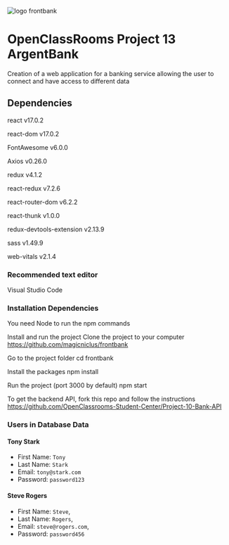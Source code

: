 ![logo frontbank](https://github.com/magicniclus/frontbank/public/img/argentBankLogo.png?raw=true) 

# OpenClassRooms Project 13 ArgentBank

Creation of a web application for a banking service allowing the user to connect and have access to different data

## Dependencies

react v17.0.2

react-dom v17.0.2

FontAwesome v6.0.0

Axios v0.26.0

redux v4.1.2

react-redux v7.2.6

react-router-dom v6.2.2

react-thunk v1.0.0

redux-devtools-extension v2.13.9

sass v1.49.9

web-vitals v2.1.4

### Recommended text editor

Visual Studio Code

### Installation Dependencies
You need Node to run the npm commands

Install and run the project
Clone the project to your computer
https://github.com/magicniclus/frontbank

Go to the project folder
cd frontbank

Install the packages
npm install

Run the project (port 3000 by default)
npm start



To get the backend API, fork this repo and follow the instructions
https://github.com/OpenClassrooms-Student-Center/Project-10-Bank-API


### Users in Database Data

#### Tony Stark

- First Name: `Tony`
- Last Name: `Stark`
- Email: `tony@stark.com`
- Password: `password123`

#### Steve Rogers

- First Name: `Steve`,
- Last Name: `Rogers`,
- Email: `steve@rogers.com`,
- Password: `password456`
